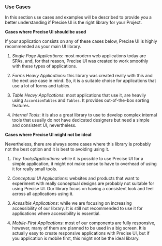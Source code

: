 ### Use Cases

In this section use cases and examples will be described to provide you a better understanding if Precise UI is the right library for your Project.

**Cases where Precise UI should be used**

If your application consists on any of these cases below, Precise UI is highly recommended as your main UI library.

1. *Single Page Applications*: most modern web applications today are SPAs, and, for that reason, Precise UI was created to work smoothly with these types of applications.

2. *Forms Heavy Applications*: this library was created really with this and the next use case in mind. So, it is a suitable choise for applications that use a lot of forms and tables.

3. *Table Heavy Applications*: most applications that use it, are heavily using `AccordionTables` and `Tables`. It provides out-of-the-box sorting features.

4. *Internal Tools*: it is also a great library to use to develop complex internal tools that usually do not have dedicated designers but need a simple and consistent UI, nevertheless.

**Cases where Precise UI might not be ideal**

Nevertheless, there are always some cases where this library is probably not the best option and it is best to avoiding using it.

1. *Tiny Tools/Applications*: while it is possible to use Precise UI for a simple application, it might not make sense to have to overhead of using it for really small tools.

2. *Conceptual UI Applications*: websites and products that want to experiment with really conceptual designs are probably not suitable for using Precise UI. Our library focus on having a consistent look and feel across all applications using it.

3. *Acessible Applications*: while we are focusing on increasing accessibility of our library. It is still not recommended to use it for applications where accessibility is essential.

4. *Mobile-First Applications*: most of our components are fully responsive, however, many of them are planned to be used in a big screen. It is actually easy to create responsive applications with Precise UI, but if you application is mobile first, this might not be the ideal library.

